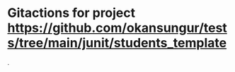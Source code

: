 # Gitactions for project https://github.com/okansungur/tests/tree/main/junit/students_template



.
